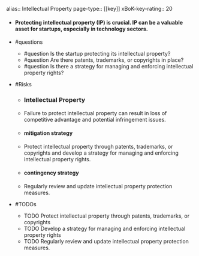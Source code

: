alias:: Intellectual Property
page-type:: [[key]]
xBoK-key-rating:: 20
- #### Protecting intellectual property (IP) is crucial. IP can be a valuable asset for startups, especially in technology sectors.
- #questions
  - #question Is the startup protecting its intellectual property?
  - #question Are there patents, trademarks, or copyrights in place?
  - #question Is there a strategy for managing and enforcing intellectual property rights?
- #Risks

  - ### Intellectual Property
  - Failure to protect intellectual property can result in loss of competitive advantage and potential infringement issues.
  - #### mitigation strategy
  - Protect intellectual property through patents, trademarks, or copyrights and develop a strategy for managing and enforcing intellectual property rights.
  - #### contingency strategy
  - Regularly review and update intellectual property protection measures.
- #TODOs
  - TODO Protect intellectual property through patents, trademarks, or copyrights
  - TODO  Develop a strategy for managing and enforcing intellectual property rights
  - TODO  Regularly review and update intellectual property protection measures.


